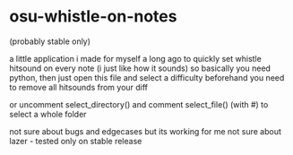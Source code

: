 # osu-whistle-on-notes
(probably stable only)

a little application i made for myself a long ago to quickly set whistle hitsound on every note (i just like how it sounds)
so basically you need python, then just open this file and select a difficulty
beforehand you need to remove all hitsounds from your diff

or uncomment
select_directory() and comment select_file() (with #) to select a whole folder

not sure about bugs and edgecases but its working for me
not sure about lazer - tested only on stable release
